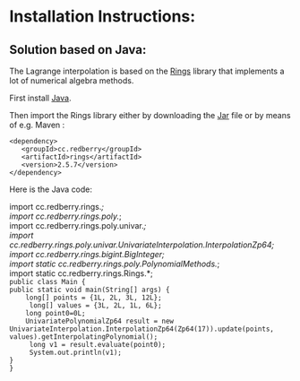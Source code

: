 <h1> Installation Instructions: </h1>

<h2> Solution based on Java: </h2>

The Lagrange interpolation is based on the [Rings](https://rings.readthedocs.io/en/latest/guide.html) library that implements a lot of numerical algebra methods.

First install [Java](https://www.oracle.com/java/technologies/downloads/).

Then import the Rings library either by downloading the [Jar](https://jar-download.com/artifacts/cc.redberry/rings/2.5.7) file or by means of e.g. Maven :

``` <dependency> ``` <br>
```    <groupId>cc.redberry</groupId> ``` <br>
```    <artifactId>rings</artifactId> ``` <br>
```    <version>2.5.7</version> ``` <br>
``` </dependency> ``` <br>


Here is the Java code:

import cc.redberry.rings.*; <br>
import cc.redberry.rings.poly.*; <br>
import cc.redberry.rings.poly.univar.*; <br>
import cc.redberry.rings.poly.univar.UnivariateInterpolation.InterpolationZp64; <br>
import cc.redberry.rings.bigint.BigInteger; <br>
import static cc.redberry.rings.poly.PolynomialMethods.*; <br>
import static cc.redberry.rings.Rings.*; <br>
``` public class Main { ``` <br>
```	public static void main(String[] args) { ``` <br>
```		long[] points = {1L, 2L, 3L, 12L}; ``` <br>
```		long[] values = {3L, 2L, 1L, 6L};```  <br>
```		long point0=0L; ```<br>
```		UnivariatePolynomialZp64 result = new UnivariateInterpolation.InterpolationZp64(Zp64(17)).update(points, values).getInterpolatingPolynomial(); ```<br>
```		long v1 = result.evaluate(point0);``` <br>
```		System.out.println(v1);``` <br>
```	} ``` <br>
``` } ``` <br>


 

